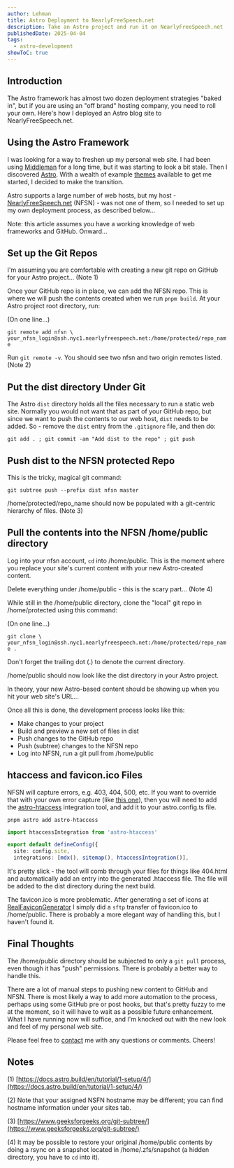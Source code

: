 ```yaml
---
author: Lehman
title: Astro Deployment to NearlyFreeSpeech.net
description: Take an Astro project and run it on NearlyFreeSpeech.net
publishedDate: 2025-04-04
tags:
  - astro-development
showToC: true
---
```


## Introduction

The Astro framework has almost two dozen deployment strategies "baked in", but if you are using an "off brand" hosting company, you need to roll your own. Here's how I deployed an Astro blog site to NearlyFreeSpeech.net.

## Using the Astro Framework

I was looking for a way to freshen up my personal web site. I had been using [Middleman](https://middlemanapp.com/) for a long time, but it was starting to look a bit stale. Then I discovered [Astro](https://astro.build/). With a wealth of example [themes](https://astro.build/themes/) available to get me started, I decided to make the transition.

Astro supports a large number of web hosts, but my host - [NearlyFreeSpeech.net](https://www.nearlyfreespeech.net/) (NFSN) - was not one of them, so I needed to set up my own deployment process, as described below...

Note: this article assumes you have a working knowledge of web frameworks and GitHub. Onward...

## Set up the Git Repos

I'm assuming you are comfortable with creating a new git repo on GitHub for your Astro project... (Note 1)

Once your GitHub repo is in place, we can add the NFSN repo. This is where we will push the contents created when we run `pnpm build`. At your Astro project root directory, run:

(On one line...)

`git remote add nfsn \`
`your_nfsn_login@ssh.nyc1.nearlyfreespeech.net:/home/protected/repo_name`

Run `git remote -v`. You should see two nfsn and two origin remotes listed. (Note 2)

## Put the dist directory Under Git

The Astro `dist` directory holds all the files necessary to run a static web site. Normally you would not want that as part of your GitHub repo, but since we want to push the contents to our web host, `dist` needs to be added. So - remove the `dist` entry from the `.gitignore` file, and then do:

`git add . ; git commit -am "Add dist to the repo" ; git push`

## Push dist to the NFSN protected Repo

This is the tricky, magical git command:

`git subtree push --prefix dist nfsn master`

/home/protected/repo_name should now be populated with a git-centric hierarchy of files. (Note 3)

## Pull the contents into the NFSN /home/public directory

Log into your nfsn account, `cd` into /home/public. This is the moment where you replace your site's current content with your new Astro-created content.

Delete everything under /home/public - this is the scary part... (Note 4)

While still in the /home/public directory, clone the "local" git repo in /home/protected using this command:

(On one line...)

`git clone \`
`your_nfsn_login@ssh.nyc1.nearlyfreespeech.net:/home/protected/repo_name .`

Don't forget the trailing dot (.) to denote the current directory.

/home/public should now look like the dist directory in your Astro project.

In theory, your new Astro-based content should be showing up when you hit your web site's URL...

Once all this is done, the development process looks like this:

- Make changes to your project
- Build and preview a new set of files in dist
- Push changes to the GitHub repo
- Push (subtree) changes to the NFSN repo
- Log into NFSN, run a git pull from /home/public

## htaccess and favicon.ico Files

NFSN will capture errors, e.g. 403, 404, 500, etc. If you want to override that with your own error capture (like [this one](/404)), then you will need to add the [astro-htaccess](https://github.com/BadMannersXYZ/astro-htaccess) integration tool, and add it to your astro.config.ts file.

`pnpm astro add astro-htaccess`

```ts
import htaccessIntegration from 'astro-htaccess'

export default defineConfig({
  site: config.site,
  integrations: [mdx(), sitemap(), htaccessIntegration()],

```

It's pretty slick - the tool will comb through your files for things like 404.html and automatically add an entry into the generated .htaccess file. The file will be added to the dist directory during the next build.

The favicon.ico is more problematic. After generating a set of icons at [RealFaviconGenerator](https://realfavicongenerator.net/) I simply did a `sftp` transfer of favicon.ico to /home/public. There is probably a more elegant way of handling this, but I haven't found it.

## Final Thoughts

The /home/public directory should be subjected to only a `git pull` process, even though it has "push" permissions. There is probably a better way to handle this.

There are a lot of manual steps to pushing new content to GitHub and NFSN. There is most likely a way to add more automation to the process, perhaps using some GitHub pre or post hooks, but that's pretty fuzzy to me at the moment, so it will have to wait as a possible future enhancement. What I have running now will suffice, and I'm knocked out with the new look and feel of my personal web site.

Please feel free to [contact](/contact) me with any questions or comments. Cheers!

## Notes

(1) [https://docs.astro.build/en/tutorial/1-setup/4/](https://docs.astro.build/en/tutorial/1-setup/4/)

(2) Note that your assigned NSFN hostname may be different; you can find hostname information under your sites tab.

(3) [https://www.geeksforgeeks.org/git-subtree/](https://www.geeksforgeeks.org/git-subtree/)

(4) It may be possible to restore your original /home/public contents by doing a rsync on a snapshot located in /home/.zfs/snapshot (a hidden directory, you have to `cd` into it).
